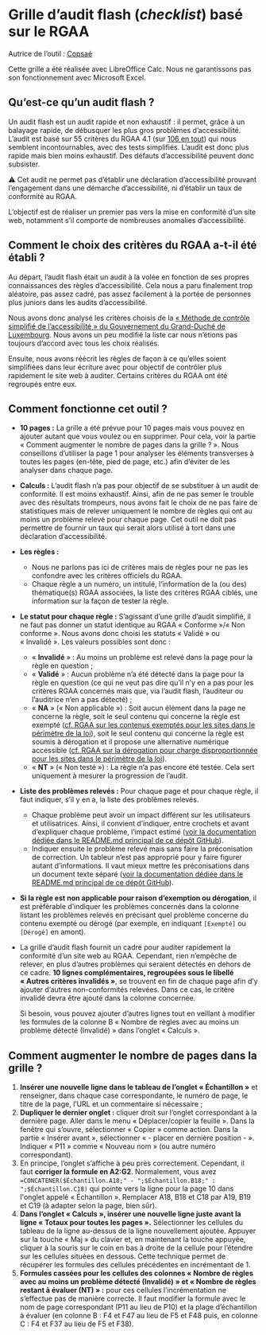 # Grille d’audit flash (*checklist*) basé sur le RGAA

Autrice de l’outil : [Copsaé](https://www.copsae.fr/)

Cette grille a été réalisée avec LibreOffice Calc. Nous ne garantissons pas son fonctionnement avec Microsoft Excel.

## Qu’est-ce qu’un audit flash ?

Un audit flash est un audit rapide et non exhaustif : il permet, grâce à un balayage rapide, de débusquer les plus gros problèmes d’accessibilité. L’audit est basé sur 55 critères du RGAA 4.1 (sur [106 en tout](https://www.numerique.gouv.fr/publications/rgaa-accessibilite/methode-rgaa/criteres/)) qui nous semblent incontournables, avec des tests simplifiés. L’audit est donc plus rapide mais bien moins exhaustif. Des défauts d’accessibilité peuvent donc subsister.

⚠️ Cet audit ne permet pas d’établir une déclaration d’accessibilité prouvant l’engagement dans une démarche d’accessibilité, ni d’établir un taux de conformité au RGAA.

L’objectif est de réaliser un premier pas vers la mise en conformité d’un site web, notamment s’il comporte de nombreuses anomalies d’accessibilité.

## Comment le choix des critères du RGAA a-t-il été établi ?

Au départ, l’audit flash était un audit à la volée en fonction de ses propres connaissances des règles d’accessibilité. Cela nous a paru finalement trop aléatoire, pas assez cadré, pas assez facilement à la portée de personnes plus juniors dans les audits d’accessibilité.

Nous avons donc analysé les critères choisis de la [« Méthode de contrôle simplifié de l’accessibilité » du Gouvernement du Grand-Duché de Luxembourg](https://accessibilite.public.lu/fr/monitoring/controle-simplifie.html). Nous avons un peu modifié la liste car nous n’étions pas toujours d’accord avec tous les choix réalisés.

Ensuite, nous avons réécrit les règles de façon à ce qu’elles soient simplifiées dans leur écriture avec pour objectif de contrôler plus rapidement le site web à auditer. Certains critères du RGAA ont été regroupés entre eux.

## Comment fonctionne cet outil ?

- **10 pages :** La grille a été prévue pour 10 pages mais vous pouvez en ajouter autant que vous voulez ou en supprimer. Pour cela, voir la partie « Comment augmenter le nombre de pages dans la grille ? ». Nous conseillons d’utiliser la page 1 pour analyser les éléments transverses à toutes les pages (en-tête, pied de page, etc.) afin d’éviter de les analyser dans chaque page.
- **Calculs :** L’audit flash n’a pas pour objectif de se substituer à un audit de conformité. Il est moins exhaustif. Ainsi, afin de ne pas semer le trouble avec des résultats trompeurs, nous avons fait le choix de ne pas faire de statistiques mais de relever uniquement le nombre de règles qui ont au moins un problème relevé pour chaque page. Cet outil ne doit pas permettre de fournir un taux qui serait alors utilisé à tort dans une déclaration d’accessibilité.
- **Les règles :**
    - Nous ne parlons pas ici de critères mais de règles pour ne pas les confondre avec les critères officiels du RGAA.
    - Chaque règle a un numéro, un intitulé, l’information de la (ou des) thématique(s) RGAA associées, la liste des critères RGAA ciblés, une information sur la façon de tester la règle.
- **Le statut pour chaque règle :** S’agissant d’une grille d’audit simplifié, il ne faut pas donner un statut identique au RGAA « Conforme »/« Non conforme ». Nous avons donc choisi les statuts « Validé » ou « Invalidé ». Les valeurs possibles sont donc :
    - « **Invalidé** » : Au moins un problème est relevé dans la page pour la règle en question ;
    - « **Validé** » : Aucun problème n’a été détecté dans la page pour la règle en question (ce qui ne veut pas dire qu’il n’y en a pas pour les critères RGAA concernés mais que, via l’audit flash, l’auditeur ou l’auditrice n’en a pas détecté) ;
    - « **NA** » (« Non applicable ») : Soit aucun élément dans la page ne concerne la règle, soit le seul contenu qui concerne la règle est exempté ([cf. RGAA sur les contenus exemptés pour les sites dans le périmètre de la loi](https://www.numerique.gouv.fr/publications/rgaa-accessibilite/obligations/#contenus-exempt%C3%A9s)), soit le seul contenu qui concerne la règle est soumis à dérogation et il propose une alternative numérique accessible ([cf. RGAA sur la dérogation pour charge disproportionnée pour les sites dans le périmètre de la loi](https://www.numerique.gouv.fr/publications/rgaa-accessibilite/obligations/#d%C3%A9rogation-pour-charge-disproportionn%C3%A9e)).
    - « **NT** » (« Non testé ») : La règle n’a pas encore été testée. Cela sert uniquement à mesurer la progression de l’audit.
- **Liste des problèmes relevés :** Pour chaque page et pour chaque règle, il faut indiquer, s’il y en a, la liste des problèmes relevés.
    - Chaque problème peut avoir un impact différent sur les utilisateurs et utilisatrices. Ainsi, il convient d’indiquer, entre crochets et avant d’expliquer chaque problème, l’impact estimé ([voir la documentation dédiée dans le README.md principal de ce dépôt GitHub](/../../#impact)).
    - Indiquer ensuite le problème relevé mais sans faire la préconisation de correction. Un tableur n’est pas approprié pour y faire figurer autant d’informations. Il vaut mieux mettre les préconisations dans un document texte séparé ([voir la documentation dédiée dans le README.md principal de ce dépôt GitHub](/../../#doc-preco)).
- **Si la règle est non applicable pour raison d’exemption ou dérogation**, il est préférable d’indiquer les problèmes concernés dans la colonne listant les problèmes relevés en précisant quel problème concerne du contenu exempté ou dérogé (par exemple, en indiquant `[Exempté]` ou `[Dérogé]` en amont).
- La grille d’audit flash fournit un cadre pour auditer rapidement la conformité d’un site web au RGAA. Cependant, rien n’empêche de relever, en plus d’autres problèmes qui seraient détectés en dehors de ce cadre. **10 lignes complémentaires, regroupées sous le libellé « Autres critères invalidés »**, se trouvent en fin de chaque page afin d’y ajouter d’autres non-conformités relevées. Dans ce cas, le critère invalidé devra être ajouté dans la colonne concernée.

    Si besoin, vous pouvez ajouter d’autres lignes tout en veillant à modifier les formules de la colonne B « Nombre de règles avec au moins un problème détecté (Invalidé) » dans l’onglet « Calculs ».

## Comment augmenter le nombre de pages dans la grille ?

1. **Insérer une nouvelle ligne dans le tableau de l’onglet « Échantillon »** et renseigner, dans chaque case correspondante, le numéro de page, le titre de la page, l’URL et un commentaire si nécessaire ;
1. **Dupliquer le dernier onglet :** cliquer droit sur l’onglet correspondant à la dernière page. Aller dans le menu « Déplacer/copier la feuille ». Dans la fenêtre qui s’ouvre, sélectionner « Copier » comme action. Dans la partie « Insérer avant », sélectionner « - placer en dernière position - ». Indiquer « P11 » comme « Nouveau nom » (ou autre numéro correspondant).
1. En principe, l’onglet s’affiche à peu près correctement. Cependant, il faut **corriger la formule en A2:G2**. Normalement, vous avez `=CONCATENER($Échantillon.A18;" - ";$Échantillon.B18;" : ";$Échantillon.C18)` qui pointe vers la ligne pour la page 10 dans l'onglet appelé « Échantillon ». Remplacer A18, B18 et C18 par A19, B19 et C19 (à adapter selon la page, bien sûr).
1. **Dans l’onglet « Calculs », insérer une nouvelle ligne juste avant la ligne « Totaux pour toutes les pages ».** Sélectionner les cellules du tableau de la ligne au-dessus de la ligne nouvellement ajoutée. Appuyer sur la touche « Maj » du clavier et, en maintenant la touche appuyée, cliquer à la souris sur le coin en bas à droite de la cellule pour l’étendre sur les cellules situées en dessous. Cette technique permet de récupérer les formules des cellules précédentes en incrémentant de 1.
1. **Formules cassées pour les cellules des colonnes « Nombre de règles avec au moins un problème détecté (Invalidé) » et « Nombre de règles restant à évaluer (NT) » :** pour ces cellules l’incrémentation ne s’effectue pas de manière correcte. Il faut modifier la formule avec le nom de page correspondant (P11 au lieu de P10) et la plage d’échantillon à évaluer (en colonne B : F4 et F47 au lieu de F5 et F48 puis, en colonne C : F4 et F37 au lieu de F5 et F38).
